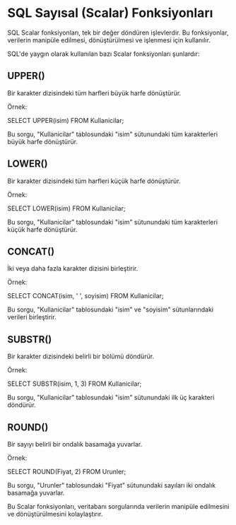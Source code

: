 # SQL Sayısal (Scalar) Fonksiyonları

SQL Scalar fonksiyonları, tek bir değer döndüren işlevlerdir. Bu fonksiyonlar, verilerin manipüle edilmesi, dönüştürülmesi ve işlenmesi için kullanılır.

SQL'de yaygın olarak kullanılan bazı Scalar fonksiyonları şunlardır:

## UPPER()

Bir karakter dizisindeki tüm harfleri büyük harfe dönüştürür.

Örnek:

SELECT UPPER(isim) FROM Kullanicilar;

Bu sorgu, "Kullanicilar" tablosundaki "isim" sütunundaki tüm karakterleri büyük harfe dönüştürür.

## LOWER()

Bir karakter dizisindeki tüm harfleri küçük harfe dönüştürür.

Örnek:

SELECT LOWER(isim) FROM Kullanicilar;

Bu sorgu, "Kullanicilar" tablosundaki "isim" sütunundaki tüm karakterleri küçük harfe dönüştürür.

## CONCAT()

İki veya daha fazla karakter dizisini birleştirir.

Örnek:

SELECT CONCAT(isim, ' ', soyisim) FROM Kullanicilar;

Bu sorgu, "Kullanicilar" tablosundaki "isim" ve "soyisim" sütunlarındaki verileri birleştirir.

## SUBSTR()

Bir karakter dizisindeki belirli bir bölümü döndürür.

Örnek:

SELECT SUBSTR(isim, 1, 3) FROM Kullanicilar;

Bu sorgu, "Kullanicilar" tablosundaki "isim" sütunundaki ilk üç karakteri döndürür.

## ROUND()

Bir sayıyı belirli bir ondalık basamağa yuvarlar.

Örnek:

SELECT ROUND(Fiyat, 2) FROM Urunler;

Bu sorgu, "Urunler" tablosundaki "Fiyat" sütunundaki sayıları iki ondalık basamağa yuvarlar.

Bu Scalar fonksiyonları, veritabanı sorgularında verilerin manipüle edilmesini ve dönüştürülmesini kolaylaştırır.